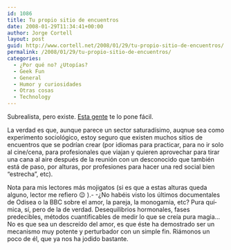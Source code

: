 ```yaml
---
id: 1086
title: Tu propio sitio de encuentros
date: 2008-01-29T11:34:41+00:00
author: Jorge Cortell
layout: post
guid: http://www.cortell.net/2008/01/29/tu-propio-sitio-de-encuentros/
permalink: /2008/01/29/tu-propio-sitio-de-encuentros/
categories:
  - ¿Por qué no? ¿Utopías?
  - Geek Fun
  - General
  - Humor y curiosidades
  - Otras cosas
  - Technology
---
```

Subrealista, pero existe. <a target="_blank" title="easyflirt-partners.biz" href="http://easyflirt-partners.biz/">Esta gente</a> te lo pone fácil.

La verdad es que, aunque parece un sector saturadí­simo, auqnue sea como experimento sociológico, estoy seguro que existen muchos sitios de encuentros que se podrí­an crear (por idiomas para practicar, para no ir solo al cine/cena, para profesionales que viajan y quieren aprovechar para tirar una cana al aire después de la reunión con un desconocido que también está de paso, por alturas, por profesiones para hacer una red social bien &#8220;estrecha&#8221;, etc).

Nota para mis lectores más mojigatos (si es que a estas alturas queda alguno, lector me refiero 😉 ).- -¿No habéis visto los últimos documentales de Odisea o la BBC sobre el amor, la pareja, la monogamia, etc? Pura quí­mica, sí­, pero de la de verdad. Desequilibrios hormonales, fases predecibles, métodos cuantificables de medir lo que se creí­a pura magia&#8230; No es que sea un descreí­do del amor, es que éste ha demostrado ser un mecanismo muy potente y perturbador con un simple fin. Riámonos un poco de él, que ya nos ha jodido bastante.